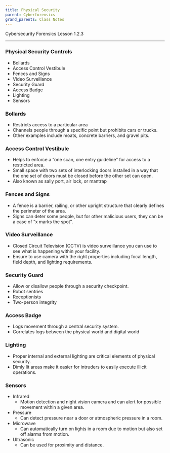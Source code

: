 ```yaml
---
title: Physical Security
parent: Cyberforensics
grand_parents: Class Notes
---
```

Cybersecurity Forensics Lesson 1.2.3
___
### Physical Security Controls
- Bollards
- Access Control Vestibule
- Fences and Signs
- Video Surveillance
- Security Guard
- Access Badge
- Lighting
- Sensors

### Bollards
- Restricts access to a particular area
- Channels people through a specific point but prohibits cars or trucks.
- Other examples include moats, concrete barriers, and gravel pits.

### Access Control Vestibule
- Helps to enforce a “one scan, one entry guideline” for access to a restricted area.
- Small space with two sets of interlocking doors installed in a way that the one set of doors must be closed before the other set can open.
- Also known as sally port, air lock, or mantrap

### Fences and Signs
- A fence is a barrier, railing, or other upright structure that clearly defines the perimeter of the area.
- Signs can deter some people, but for other malicious users, they can be a case of “x marks the spot”.

### Video Surveillance
- Closed Circuit Television (CCTV) is video surveillance you can use to see what is happening within your facility.
- Ensure to use camera with the right properties including focal length, field depth, and lighting requirements.

### Security Guard
- Allow or disallow people through a security checkpoint.
- Robot sentries
- Receptionists
- Two-person integrity

### Access Badge
- Logs movement through a central security system.
- Correlates logs between the physical world and digital world

### Lighting
- Proper internal and external lighting are critical elements of physical security.
- Dimly lit areas make it easier for intruders to easily execute illicit operations.

### Sensors
- Infrared
	- Motion detection and night vision camera and can alert for possible movement within a given area.
- Pressure
	- Can detect pressure near a door or atmospheric pressure in a room.
- Microwave
	- Can automatically turn on lights in a room due to motion but also set off alarms from motion.
- Ultrasonic
	- Can be used for proximity and distance.